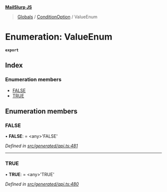 **[MailSlurp JS](../README.md)**

> [Globals](../README.md) / [ConditionOption](../modules/conditionoption.md) / ValueEnum

# Enumeration: ValueEnum

**`export`** 

## Index

### Enumeration members

* [FALSE](conditionoption.valueenum.md#false)
* [TRUE](conditionoption.valueenum.md#true)

## Enumeration members

### FALSE

•  **FALSE**:  = \<any>'FALSE'

*Defined in [src/generated/api.ts:481](https://github.com/mailslurp/mailslurp-client/blob/5a4fc29/src/generated/api.ts#L481)*

___

### TRUE

•  **TRUE**:  = \<any>'TRUE'

*Defined in [src/generated/api.ts:480](https://github.com/mailslurp/mailslurp-client/blob/5a4fc29/src/generated/api.ts#L480)*
